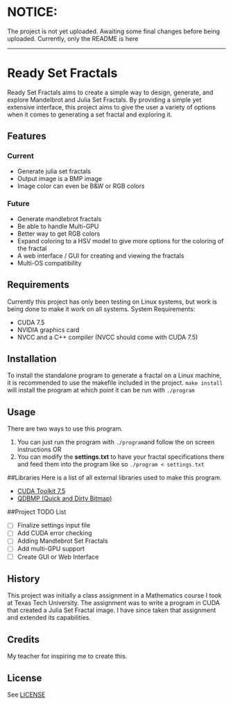 # NOTICE:
The project is not yet uploaded. Awaiting some final changes before being uploaded. 
Currently, only the README is here


---


# Ready Set Fractals

Ready Set Fractals aims to create a simple way to design, generate, and explore Mandelbrot and Julia Set Fractals. By providing a simple yet extensive interface, this project aims to give the user a variety of options when it comes to generating a set fractal and exploring it. 

## Features

### Current
- Generate julia set fractals
- Output image is a BMP image
- Image color can even be B&W or RGB colors

### Future
- Generate mandlebrot fractals
- Be able to handle Multi-GPU
- Better way to get RGB colors
- Expand coloring to a HSV model to give more options for the coloring of the fractal
- A web interface / GUI for creating and viewing the fractals
- Multi-OS compatibility



## Requirements
Currently this project has only been testing on Linux systems, but work is being done to make it work on all systems. 
System Requirements:

 - CUDA 7.5
 - NVIDIA graphics card
 - NVCC and a C++ compiler (NVCC should come with CUDA 7.5)


## Installation

To install the standalone program to generate a fractal on a Linux machine, it is recommended to use the makefile included in the project. 
`make install` will install the program at which point it can be run with `./program`

## Usage
There are two ways to use this program. 

 1. You can just run the program with `./program`and follow the on screen instructions OR
 2. You can modify the **settings.txt** to have your fractal specifications there and feed them into the program like so `./program < settings.txt`

##Libraries 
Here is a list of all external libraries used to make this program.

 - [CUDA Toolkit 7.5](https://developer.nvidia.com/cuda-toolkit)
 - [QDBMP (Quick and Dirty Bitmap)](http://qdbmp.sourceforge.net/)
 
##Project TODO List
- [ ] Finalize settings input file
- [ ] Add CUDA error checking
- [ ] Adding Mandlebrot Set Fractals
- [ ] Add multi-GPU support
- [ ] Create GUI or Web Interface 

## History

This project was initially a class assignment in a Mathematics course I took at Texas Tech University. The assignment was to write a program in CUDA that created a Julia Set Fractal image. I have since taken that assignment and extended its capabilities.

## Credits

My teacher for inspiring me to create this.

## License

See [LICENSE](https://github.com/asclines/ReadySetFractals/blob/master/LICENSE "MIT License")
